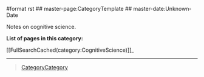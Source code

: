 \#format rst \#\# master-page:CategoryTemplate \#\# master-date:Unknown-Date

Notes on cognitive science.

**List of pages in this category:**

[[FullSearchCached(category:CognitiveScience)]]\_

* * * * *

> [CategoryCategory](../CategoryCategory)
